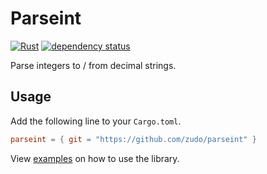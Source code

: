 # Parseint

[![Rust](https://github.com/zudo/parseint/actions/workflows/rust.yml/badge.svg)](https://github.com/zudo/parseint/actions/workflows/rust.yml)
[![dependency status](https://deps.rs/repo/github/zudo/parseint/status.svg)](https://deps.rs/repo/github/zudo/parseint)

Parse integers to / from decimal strings.

## Usage

Add the following line to your `Cargo.toml`.

```toml
parseint = { git = "https://github.com/zudo/parseint" }
```

View [examples](examples) on how to use the library.
